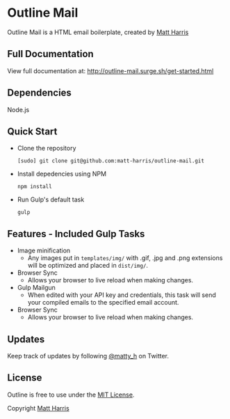 # Outline Mail

Outline Mail is a HTML email boilerplate, created by [Matt Harris](https://twitter.com/matty_h)

## Full Documentation

View full documentation at: http://outline-mail.surge.sh/get-started.html

## Dependencies

Node.js

## Quick Start

- Clone the repository
  ```
  [sudo] git clone git@github.com:matt-harris/outline-mail.git
  ```
- Install depedencies using NPM
  ```
  npm install
  ```
- Run Gulp's default task
  ```
  gulp
  ```

## Features - Included Gulp Tasks

- Image minification
  - Any images put in `templates/img/` with .gif, .jpg and .png extensions will be optimized and placed in `dist/img/`.
- Browser Sync
  - Allows your browser to live reload when making changes.
- Gulp Mailgun
  - When edited with your API key and credentials, this task will send your compiled emails to the specified email account.
- Browser Sync
  - Allows your browser to live reload when making changes.

## Updates

Keep track of updates by following [@matty_h](https://twitter.com/matty_h) on Twitter.

## License

Outline is free to use under the [MIT License](LICENSE).

Copyright [Matt Harris](http://www.matt-harris.net)
